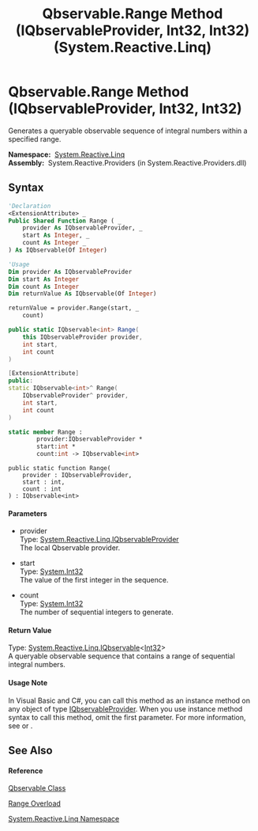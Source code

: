 ﻿---
title: Qbservable.Range Method (IQbservableProvider, Int32, Int32) (System.Reactive.Linq)
TOCTitle: Range Method (IQbservableProvider, Int32, Int32)
ms:assetid: M:System.Reactive.Linq.Qbservable.Range(System.Reactive.Linq.IQbservableProvider,System.Int32,System.Int32)
ms:mtpsurl: https://msdn.microsoft.com/en-us/library/system.reactive.linq.qbservable.range(v=VS.103)
ms:contentKeyID: 36069020
ms.date: 06/28/2011
mtps_version: v=VS.103
dev_langs:
- vb
- csharp
- c++
- fsharp
- jscript
---

# Qbservable.Range Method (IQbservableProvider, Int32, Int32)

Generates a queryable observable sequence of integral numbers within a specified range.

**Namespace:**  [System.Reactive.Linq](hh211929\(v=vs.103\).md)  
**Assembly:**  System.Reactive.Providers (in System.Reactive.Providers.dll)

## Syntax

``` vb
'Declaration
<ExtensionAttribute> _
Public Shared Function Range ( _
    provider As IQbservableProvider, _
    start As Integer, _
    count As Integer _
) As IQbservable(Of Integer)
```

``` vb
'Usage
Dim provider As IQbservableProvider
Dim start As Integer
Dim count As Integer
Dim returnValue As IQbservable(Of Integer)

returnValue = provider.Range(start, _
    count)
```

``` csharp
public static IQbservable<int> Range(
    this IQbservableProvider provider,
    int start,
    int count
)
```

``` c++
[ExtensionAttribute]
public:
static IQbservable<int>^ Range(
    IQbservableProvider^ provider, 
    int start, 
    int count
)
```

``` fsharp
static member Range : 
        provider:IQbservableProvider * 
        start:int * 
        count:int -> IQbservable<int> 
```

``` jscript
public static function Range(
    provider : IQbservableProvider, 
    start : int, 
    count : int
) : IQbservable<int>
```

#### Parameters

  - provider  
    Type: [System.Reactive.Linq.IQbservableProvider](hh212104\(v=vs.103\).md)  
    The local Qbservable provider.  

<!-- end list -->

  - start  
    Type: [System.Int32](https://msdn.microsoft.com/en-us/library/td2s409d)  
    The value of the first integer in the sequence.  

<!-- end list -->

  - count  
    Type: [System.Int32](https://msdn.microsoft.com/en-us/library/td2s409d)  
    The number of sequential integers to generate.  

#### Return Value

Type: [System.Reactive.Linq.IQbservable](hh229328\(v=vs.103\).md)\<[Int32](https://msdn.microsoft.com/en-us/library/td2s409d)\>  
A queryable observable sequence that contains a range of sequential integral numbers.  

#### Usage Note

In Visual Basic and C\#, you can call this method as an instance method on any object of type [IQbservableProvider](hh212104\(v=vs.103\).md). When you use instance method syntax to call this method, omit the first parameter. For more information, see [](https://msdn.microsoft.com/en-us/library/Bb384936) or [](https://msdn.microsoft.com/en-us/library/Bb383977).

## See Also

#### Reference

[Qbservable Class](hh211693\(v=vs.103\).md)

[Range Overload](hh229466\(v=vs.103\).md)

[System.Reactive.Linq Namespace](hh211929\(v=vs.103\).md)

